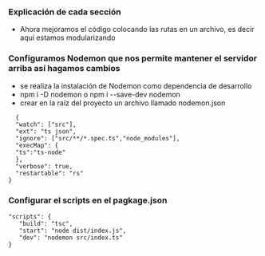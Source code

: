 ### **Explicación de cada sección**

- Ahora mejoramos el código colocando las rutas en un archivo, es decir aquí estamos modularizando

### **Configuramos Nodemon que nos permite mantener el servidor arriba así hagamos cambios**

- se realiza la instalación de Nodemon como dependencia de desarrollo
- npm i -D nodemon o npm i --save-dev nodemon
- crear en la raíz del proyecto un archivo llamado nodemon.json

```
  {
  "watch": ["src"],
  "ext": "ts json",
  "ignore": ["src/**/*.spec.ts","node_modules"],
  "execMap": {
  "ts":"ts-node"
  },
  "verbose": true,
  "restartable": "rs"
}
```

### Configurar el scripts en el pagkage.json

```
"scripts": {
   "build": "tsc",
   "start": "node dist/index.js",
   "dev": "nodemon src/index.ts"
}
```
